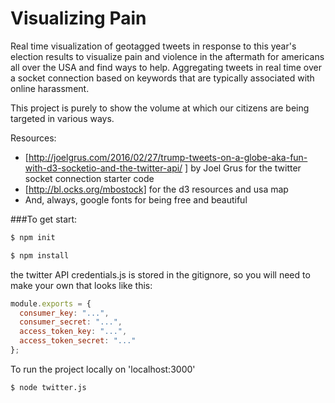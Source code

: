 # Visualizing Pain

Real time visualization of geotagged tweets in response to this year's election results to visualize pain and violence in the aftermath for americans all over the USA and find ways to help. Aggregating tweets in real time over a socket connection based on keywords that are typically associated with online harassment. 

This project is purely to show the volume at which our citizens are being targeted in various ways.

Resources:
- [http://joelgrus.com/2016/02/27/trump-tweets-on-a-globe-aka-fun-with-d3-socketio-and-the-twitter-api/ ] by Joel Grus for the twitter socket connection starter code 
- [http://bl.ocks.org/mbostock] for the d3 resources and usa map 
- And, always, google fonts for being free and beautiful 


###To get start:

```bash
$ npm init
```

```bash
$ npm install
```

the twitter API credentials.js is stored in the gitignore, so you will need to make your own that looks like this: 


```js
module.exports = {
  consumer_key: "...",
  consumer_secret: "...",
  access_token_key: "...",
  access_token_secret: "..."
};
```

To run the project locally on 'localhost:3000' 

```bash
$ node twitter.js
```




